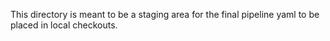 This directory is meant to be a staging area for the final pipeline yaml to be placed in local checkouts.
